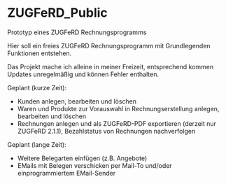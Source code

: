 # ZUGFeRD_Public
Prototyp eines ZUGFeRD Rechnungsprogramms

Hier soll ein freies ZUGFeRD Rechnungsprogramm mit Grundlegenden Funktionen entstehen.

Das Projekt mache ich alleine in meiner Freizeit, entsprechend kommen Updates unregelmäßig und können Fehler enthalten.

Geplant (kurze Zeit):
- Kunden anlegen, bearbeiten und löschen
- Waren und Produkte zur Vorauswahl in Rechnungserstellung anlegen, bearbeiten und löschen
- Rechnungen anlegen und als ZUGFeRD-PDF exportieren (derzeit nur ZUGFeRD 2.1.1), Bezahlstatus von Rechnungen nachverfolgen

Geplant (lange Zeit):
- Weitere Belegarten einfügen (z.B. Angebote)
- EMails mit Belegen verschicken per Mail-To und/oder einprogrammiertem EMail-Sender
